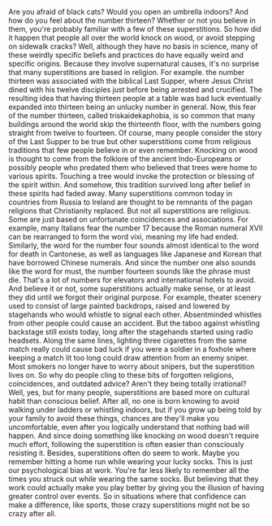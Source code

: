 Are you afraid of black cats? Would you open an umbrella indoors? And how do you feel about  the number thirteen? Whether or not you believe in them, you're probably familiar with a few of these superstitions. So how did it happen that people all over the world knock on wood, or avoid stepping on sidewalk cracks? Well, although they have no basis in science, many of these weirdly specific beliefs and practices do have equally weird and specific origins. Because they involve supernatural causes, it's no surprise that many superstitions are based in religion. For example. the number thirteen was associated with the biblical Last Supper, where Jesus Christ dined  with his twelve disciples just before being arrested and crucified. The resulting idea that having thirteen people at a table was bad luck eventually expanded into thirteen being an unlucky number in general. Now, this fear of the number thirteen, called triskaidekaphobia, is so common that many buildings around  the world skip the thirteenth floor, with the numbers going straight from twelve to fourteen. Of course, many people consider the story of the Last Supper to be true but other superstitions come from  religious traditions that few people believe in or even remember. Knocking on wood is thought to come from  the folklore of the ancient Indo-Europeans or possibly people who predated them who believed that trees were home to various spirits. Touching a tree would invoke  the protection or blessing of the spirit within. And somehow, this tradition survived long after  belief in these spirits had faded away. Many superstitions common today in countries from Russia to Ireland are thought to be remnants of the pagan religions that Christianity replaced. But not all superstitions are religious. Some are just based on unfortunate coincidences and associations. For example, many Italians fear the number 17 because the Roman numeral XVII can be rearranged to form the word vixi, meaning my life had ended. Similarly, the word for the number four sounds almost identical  to the word for death in Cantonese, as well as languages like Japanese and Korean that have borrowed  Chinese numerals. And since the number one also sounds like the word for must, the number fourteen sounds like the phrase must die. That's a lot of numbers for elevators and international hotels to avoid. And believe it or not, some superstitions actually make sense, or at least they did until we  forgot their original purpose. For example, theater scenery used to consist of large painted backdrops, raised and lowered by stagehands who would whistle to signal each other. Absentminded whistles from other people could cause an accident. But the taboo against whistling backstage still exists today, long after the stagehands started using radio headsets. Along the same lines, lighting three cigarettes from the same match really could cause bad luck if you were a soldier in a foxhole where keeping a match lit too long could draw attention from an enemy sniper. Most smokers no longer have to worry about snipers, but the superstition lives on. So why do people cling to these bits of forgotten religions, coincidences, and outdated advice? Aren't they being totally irrational? Well, yes, but for many people, superstitions are based more on cultural habit than conscious belief. After all, no one is born knowing to avoid walking under ladders or whistling indoors, but if you grow up being told by your family to avoid these things, chances are they'll make  you uncomfortable, even after you logically understand that nothing bad will happen. And since doing something like knocking on wood doesn't require much effort, following the superstition is often easier than consciously resisting it. Besides, superstitions  often do seem to work. Maybe you remember hitting a home run while wearing your lucky socks. This is just our psychological  bias at work. You're far less likely to remember  all the times you struck out while wearing the same socks. But believing that they work could actually make you play better by giving you the illusion of having greater control over events. So in situations where that confidence can make a difference, like sports, those crazy superstitions might not be so crazy after all. 